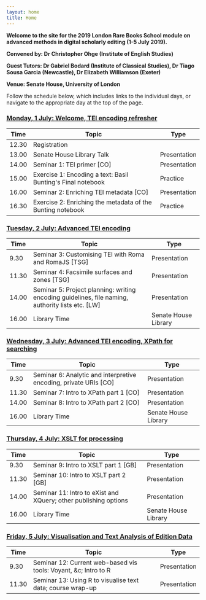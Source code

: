 ```yaml
---
layout: home
title: Home
---
```


**Welcome to the site for the 2019 London Rare Books School module on advanced methods in digital scholarly editing (1-5 July 2019).**

**Convened by: Dr Christopher Ohge (Institute of English Studies)**

**Guest Tutors: Dr Gabriel Bodard (Institute of Classical Studies), Dr Tiago Sousa Garcia (Newcastle), Dr Elizabeth Williamson (Exeter)**

**Venue: Senate House, University of London**

Follow the schedule below, which includes links to the individual days, or navigate to the appropriate day at the top of the page.

### [Monday, 1 July: Welcome, TEI encoding refresher](/day1/)

|Time   | Topic   | Type |
|---|---|---|
|12.30	| Registration | |
| 13.00	  | Senate House Library Talk	|Presentation |
| 14.00 | Seminar 1: TEI primer [CO] | Presentation |
| 15.00 | Exercise 1: Encoding a text: Basil Bunting's Final notebook | Practice |
| 16.00 | Seminar 2: Enriching TEI metadata [CO]  | Presentation |
| 16.30   | Exercise 2: Enriching the metadata of the Bunting notebook | Practice |

### [Tuesday, 2 July: Advanced TEI encoding](/day2/)

|Time   | Topic   | Type |
|---|---|---|
|9.30	| Seminar 3: Customising TEI with Roma and RomaJS [TSG] | Presentation |
| 11.30	| Seminar 4: Facsimile surfaces and zones [TSG] | Presentation |
| 14.00 | Seminar 5: Project planning: writing encoding guidelines, file naming, authority lists etc. [LW] | Presentation |
| 16.00   | Library Time   | Senate House Library  |

### [Wednesday, 3 July: Advanced TEI encoding, XPath for searching](/day3/)

|Time   | Topic   | Type |
|---|---|---|
|9.30	| Seminar 6: Analytic and interpretive encoding, private URIs [CO] | Presentation |
| 11.30	| Seminar 7: Intro to XPath part 1 [CO] | Presentation |
| 14.00 | Seminar 8: Intro to XPath part 2 [CO] | Presentation |
| 16.00  |  Library Time |  Senate House Library |


### [Thursday, 4 July: XSLT for processing](/day4/)

|Time   | Topic   | Type |
|---|---|---|
|9.30	| Seminar 9: Intro to XSLT part 1 [GB] | Presentation |
| 11.30	| Seminar 10: Intro to XSLT part 2 [GB] | Presentation |
| 14.00 | Seminar 11: Intro to eXist and XQuery; other publishing options | Presentation |
| 16.00   | Library Time   | Senate House Library  |

### [Friday, 5 July: Visualisation and Text Analysis of Edition Data](/day5/)

|Time   | Topic   | Type |
|---|---|---|
|9.30	| Seminar 12: Current web-based vis tools: Voyant, &c; Intro to R | Presentation |
| 11.30	| Seminar 13: Using R to visualise text data; course wrap-up | Presentation |
